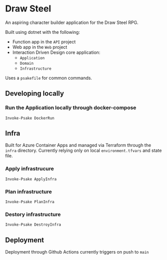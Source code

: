 # Draw Steel
An aspiring character builder application for the Draw Steel RPG.

Built using dotnet with the following:
- Function app in the `API` project
- Web app in the `Web` project
- Interaction Driven Design core application:
    - `Application`
    - `Domain`
    - `Infrastructure`

Uses a `psakefile` for common commands.

## Developing locally

### Run the Application locally through docker-compose
```
Invoke-Psake DockerRun
```

## Infra
Built for Azure Container Apps and managed via Terraform through the `infra` directory. Currently relying only on local `environment.tfvars` and state file.

### Apply infrastrucure
```
Invoke-Psake ApplyInfra
```
### Plan infrastructure
```
Invoke-Psake PlanInfra
```
### Destory infrastructure
```
Invoke-Psake DestroyInfra
```

## Deployment
Deployment through Github Actions currently triggers on push to `main`
